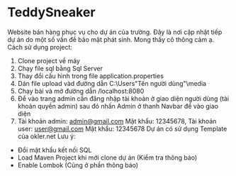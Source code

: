 # TeddySneaker
Website bán hàng phục vụ cho dự án của trường. Đây là nơi cập nhật tiếp dự án do một số vấn đề bảo mật phát sinh. Mong thầy cô thông cảm ạ.
Cách sử dụng project:

1. Clone project về máy
2. Chạy file sql bằng Sql Server
3. Thay đổi cấu hình trong file application.properties
4. Dán file upload vàd đường dẫn C:\Users\"Tên người dùng"\media
5. Chạy bài và mở đường dẫn /localhost:8080
6. Để vào trang admin cần đăng nhập tài khoản ở giao diện người dùng (tài khoản quyền admin) sau đó nhấn Admin ở thanh Navbar để vào giao diện
7. Tài khoản admin: admin@gmail.com Mật khẩu: 12345678, Tài khoản user: user@gmail.com Mật khẩu: 12345678 Dự án có sử dụng Template của okler.net
Lưu ý:
* Đổi mật khẩu kết nối SQL
* Load Maven Project khi mới clone dự án (Kiểm tra thông báo)
* Enable Lombok (Cũng ở phần thông báo)
